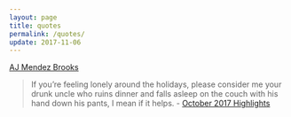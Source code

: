```yaml
---
layout: page
title: quotes
permalink: /quotes/
update: 2017-11-06
---
```


[AJ Mendez Brooks][aj mendez]

> If you’re feeling lonely around the holidays, please consider me your drunk uncle who ruins dinner and falls asleep on the couch with his hand down his pants, I mean if it helps. - [October 2017 Highlights][aj oct 2017]

[aj mendez]: http://ajmendezbrooks.com/
[aj oct 2017]: http://mailchi.mp/ajmendezbrooks/represent-team-aj-467805
